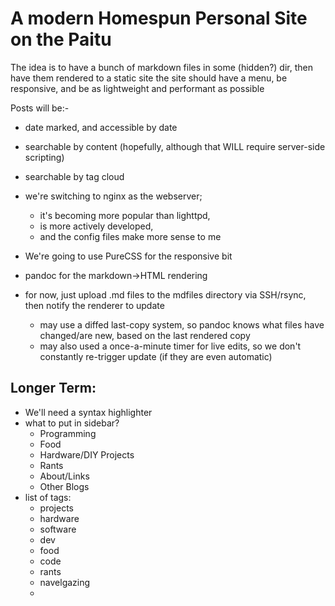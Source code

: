 A modern Homespun Personal Site on the Paitu
============================================

The idea is to have a bunch of markdown files in some (hidden?) dir, then have them rendered to a static site
the site should have a menu, be responsive, and be as lightweight and performant as possible

Posts will be:-

* date marked, and accessible by date
* searchable by content (hopefully, although that WILL require server-side scripting)
* searchable by tag cloud

* we're switching to nginx as the webserver;
	- it's becoming more popular than lighttpd,
	- is more actively developed,
	- and the config files make more sense to me
* We're going to use PureCSS for the responsive bit
* pandoc for the markdown->HTML rendering
* for now, just upload .md files to the mdfiles directory via SSH/rsync, then notify the renderer to update
	- may use a diffed last-copy system, so pandoc knows what files have changed/are new, based on the last rendered copy
	- may also used a once-a-minute timer for live edits, so we don't constantly re-trigger update (if they are even automatic)

Longer Term:
------------
* We'll need a syntax highlighter
* what to put in sidebar?
	- Programming
	- Food
	- Hardware/DIY Projects
	- Rants
	- About/Links
	- Other Blogs
* list of tags:
	- projects
	- hardware
	- software
	- dev
	- food
	- code
	- rants
	- navelgazing
	- 
